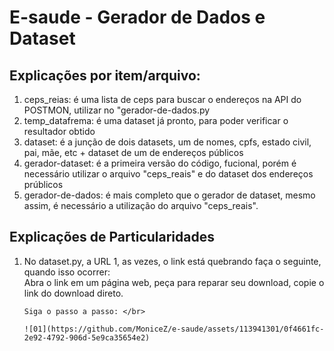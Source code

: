 # E-saude - Gerador de Dados e Dataset

## Explicações por item/arquivo:

<ol>
  <li>ceps_reias: é uma lista de ceps para buscar o endereços na API do POSTMON, utilizar no "gerador-de-dados.py</li>
  
  <li>temp_datafrema: é uma dataset já pronto, para poder verificar o resultador obtido</li>
  
  <li>dataset: é a junção de dois datasets, um de nomes, cpfs, estado civil, pai, mãe, etc + dataset de um de endereços públicos</li>
  
  <li>gerador-dataset: é a primeira versão do código, fucional, porém é necessário utilizar o arquivo "ceps_reais" e do dataset dos endereços prúblicos</li>
  
  <li>gerador-de-dados: é mais completo que o gerador de dataset, mesmo assim, é necessário a utilização do arquivo "ceps_reais".</li>
</ol>

## Explicações de Particularidades

<ol>
  <li>No dataset.py, a URL 1, as vezes, o link está quebrando faça o seguinte, quando isso ocorrer:</li>
    Abra o link em um página web, peça para reparar seu download, copie o link do download direto.

    Siga o passo a passo: </br>

    ![01](https://github.com/MoniceZ/e-saude/assets/113941301/0f4661fc-2e92-4792-906d-5e9ca35654e2)


</ol>
